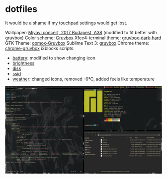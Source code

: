 # dotfiles

It would be a shame if my touchpad settings would get lost.

Wallpaper: [Miyavi concert, 2017 Budapest, A38](https://www.a38.hu/storage/app/uploads/public/5ac/f7d/da3/5acf7dda30014966581964.jpg) (modified to fit better with gruvbox)
Color scheme: [Gruvbox](https://github.com/morhetz/gruvbox)
Xfce4-terminal theme: [gruvbox-dark-hard](https://github.com/morhetz/gruvbox-contrib/blob/master/xfce4-terminal/gruvbox-dark-hard.theme)
GTK Theme: [oomox-Gruvbox](https://github.com/enindu/dotfiles/tree/master/gruvbox/home/enindu/.themes/oomox-Gruvbox)
Sublime Text 3: [gruvbox](https://github.com/Briles/gruvbox)
Chrome theme: [chrome-gruvbox](https://github.com/bbrks/chrome-gruvbox)
i3blocks scripts:
- [battery](https://github.com/Anachron/i3blocks/blob/master/blocks/battery): modified to show changing icon
- [brightness](https://github.com/Anachron/i3blocks/blob/master/blocks/brightness)
- [disk](https://github.com/vivien/i3blocks-contrib/tree/master/disk)
- [ssid](https://github.com/Anachron/i3blocks/blob/master/blocks/ssid)
- [weather](https://github.com/Anachron/i3blocks/blob/master/blocks/weather): changed icons, removed -0℃, added feels like temperature

![alt text](https://raw.githubusercontent.com/annadorottya/dotfiles/master/screenshot.png "Screenshot")